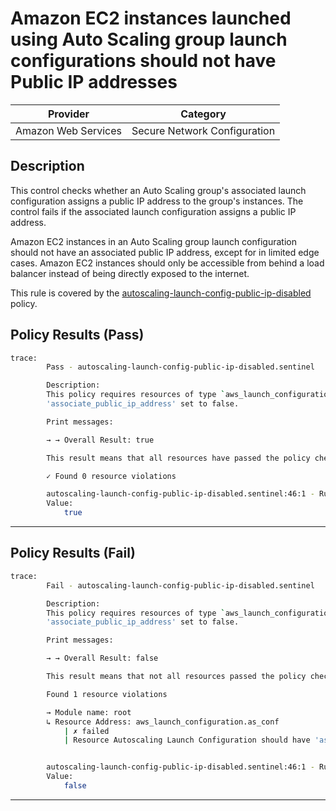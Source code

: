 # Amazon EC2 instances launched using Auto Scaling group launch configurations should not have Public IP addresses

| Provider            |             Category             |
| ------------------- |  ------------------------------  |
| Amazon Web Services |   Secure Network Configuration   |

## Description

This control checks whether an Auto Scaling group's associated launch configuration assigns a public IP address to the group's instances. The control fails if the associated launch configuration assigns a public IP address.

Amazon EC2 instances in an Auto Scaling group launch configuration should not have an associated public IP address, except for in limited edge cases. Amazon EC2 instances should only be accessible from behind a load balancer instead of being directly exposed to the internet.

This rule is covered by the [autoscaling-launch-config-public-ip-disabled](../../policies/autoscaling-group/autoscaling-launch-config-public-ip-disabled.sentinel) policy.

## Policy Results (Pass)

```bash
trace:
        Pass - autoscaling-launch-config-public-ip-disabled.sentinel

        Description:
        This policy requires resources of type `aws_launch_configuration` should have
        'associate_public_ip_address' set to false.

        Print messages:

        → → Overall Result: true

        This result means that all resources have passed the policy check for the policy autoscaling-launch-config-public-ip-disabled.

        ✓ Found 0 resource violations

        autoscaling-launch-config-public-ip-disabled.sentinel:46:1 - Rule "main"
        Value:
            true
```

---

## Policy Results (Fail)

```bash
trace:
        Fail - autoscaling-launch-config-public-ip-disabled.sentinel

        Description:
        This policy requires resources of type `aws_launch_configuration` should have
        'associate_public_ip_address' set to false.

        Print messages:

        → → Overall Result: false

        This result means that not all resources passed the policy check and the protected behavior is not allowed for the policy autoscaling-launch-config-public-ip-disabled.

        Found 1 resource violations

        → Module name: root
        ↳ Resource Address: aws_launch_configuration.as_conf
            | ✗ failed
            | Resource Autoscaling Launch Configuration should have 'associate_public_ip_address' set to false. Refer to https://docs.aws.amazon.com/securityhub/latest/userguide/autoscaling-controls.html#autoscaling-5 for more details.


        autoscaling-launch-config-public-ip-disabled.sentinel:46:1 - Rule "main"
        Value:
            false
```

---
